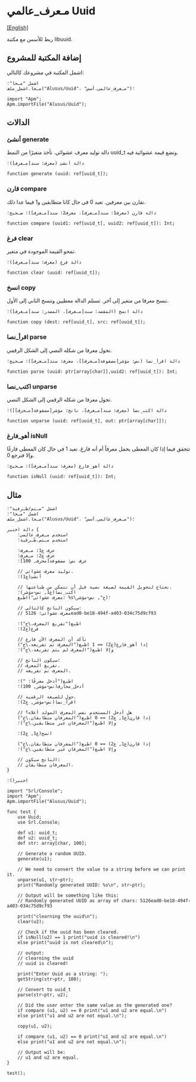 # مـعرف_عالمي Uuid
[[English]](readme.md)

ربط للأسس مع مكتبة libuuid.

## إضافة المكتبة للمشروع
 
اشمل المكتبة في مشروعك كالتالي:
```
اشمل "مـحا"؛
مـحا.اشمل_ملف("Alusus/Uuid"، "مـعرف_عالمي.أسس")؛
```
```
import "Apm";
Apm.importFile("Alusus/Uuid");
```


## الدالات

### أنشئ generate

دالة توليد معرف عشوائي. تأخذ متغيرًا من النمط uuid_t وتضع قيمة عشوائية فيه.
```
دالة أنشئ (معرف: سند[مـعرف])؛
```
```
function generate (uuid: ref[uuid_t]);
```

### قارن compare

تقارن بين معرفين. تعيد 0 في حال كانا متطابقين و1 فيما عدا ذلك.
```
دالة قارن (معرف1: سند[مـعرف]، معرف2: سند[مـعرف]): صـحيح؛
```
```
function compare (uuid1: ref[uuid_t], uuid2: ref[uuid_t]): Int;
```

### فرغ clear

تمحو القيمة الموجودة في متغير.
```
دالة فرغ (معرف: سند[مـعرف])؛
```
```
function clear (uuid: ref[uuid_t]);
```

### انسخ copy

تنسخ معرفا من متغير إلى آخر. تستلم الدالة معطيين وتنسخ الثاني إلى الأول.
```
دالة انسخ (المقصد: سند[مـعرف]، المصدر: سند[مـعرف])؛
```
```
function copy (dest: ref[uuid_t], src: ref[uuid_t]);
```

### اقرأ_نصا parse

تحول معرفا من شكله النصي إلى الشكل الرقمي.
```
دالة اقرأ_نصا (نص: مؤشر[مصفوفة[مـحرف]]، معرف: سند[مـعرف]): صـحيح؛
```
```
function parse (uuid: ptr[array[char]],uuid2: ref[uuid_t]): Int;
```

### اكتب_نصا unparse

تحول معرفا من شكله الرقمي إلى الشكل النصي.
```
دالة اكتب_نصا (معرف: سند[مـعرف]، ناتج: مؤشر[مصفوفة[مـحرف]])؛
```
```
function unparse (uuid: ref[uuid_t], out: ptr[array[char]]);
```

### أهو_فارغ isNull

تتحقق فيما إذا كان المعطى يحمل معرفاً أم أنه فارغ. تعيد 1 في حال كان المعطى فارغًا وإلا فترجع 0.
```
دالة أهو_فارغ (معرف: سند[مـعرف]): صـحيح؛
```
```
function isNull (uuid: ref[uuid_t]): Int;
``` 

## مثال

```
اشمل "مـتم/طـرفية"؛
اشمل "مـحا"؛
مـحا.اشمل_ملف("Alusus/Uuid"، "مـعرف_عالمي.أسس")؛

دالة اختبر {
    استخدم مـعرف_عالمي؛
    استخدم مـتم.طـرفية؛

    عرف ع1: مـعرف؛
    عرف ع2: مـعرف؛
    عرف نص: مصفوفة[محرف, 100]؛

    // توليد معرف عشوائي.
    أنشئ(ع1)؛

    // نحتاج لتحويل القيمة لصيغة نصية قبل أن نتمكن من طباعتها.
    اكتب_نصا(ع1, نص~مؤشر)؛
    اطبع("معرف عشوائي: %s\ج", نص~مؤشر)؛

    // سيكون الناتج كالتالي:
    // معرف عشوائي: 5126ead0-be18-494f-a403-034c75d9cf93 

    اطبع("تفريغ المعرف.\ج")؛
    فرغ(ع2)؛

    // تأكد أن المعرف الآن فارغ
    إذا أهو_فارغ(ع2) == 1 اطبع("المعرف تم تفريغه.\ج")
    وإلا اطبع("المعرف لم يتم تفريغه.\ج")؛

    // سيكون الناتج:
    // تفريغ المعرف.
    // المعرف تم تفريغه.

    اطبع("أدخل معرفًا: ")؛
    أدخل_محارف(نص~مؤشر, 100)؛ 

    // حول للصيغة الرقمية.
    اقرأ_نصا(نص~مؤشر, ع2)؛

    // هل أدخل المستخدم نفس المعرف المولد أعلاه؟
    إذا قارن(ع1, ع2) == 0 اطبع("المعرفان متطابقان.\ج")
    وإلا اطبع("المعرفان غير متطابقين.\ج")؛

    انسخ(ع1, ع2)؛
    
    إذا قارن(ع1, ع2) == 0 اطبع("المعرفان متطابقان.\ج")
    وإلا اطبع("المعرفان غير متطابقين.\ج")؛
    
    // الناتج سيكون:
    // المعرفان متطابقان.
}

اختبر()؛
```

```
import "Srl/Console";
import "Apm";
Apm.importFile("Alusus/Uuid");

func test {
    use Uuid;
    use Srl.Console;

    def u1: uuid_t;
    def u2: uuid_t;
    def str: array[char, 100];

    // Generate a random UUID.
    generate(u1);

    // We need to convert the value to a string before we can print it.
    unparse(u1, str~ptr);
    print("Randomly generated UUID: %s\n", str~ptr);

    // Output will be something like this:
    // Randomly generated UUID as array of chars: 5126ead0-be18-494f-a403-034c75d9cf93 

    print("clearning the uuid\n");
    clear(u2);

    // Check if the uuid has been cleared.
    if isNull(u2) == 1 print("uuid is cleared!\n")
    else print("uuid is not cleared\n");

    // output:
    // clearning the uuid
    // uuid is cleared!

    print("Enter Uuid as a string: ");
    getString(str~ptr, 100);

    // Convert to uuid_t
    parse(str~ptr, u2);

    // Did the user enter the same value as the generated one?
    if compare (u1, u2) == 0 print("u1 and u2 are equal.\n")
    else print("u1 and u2 are not equal.\n");

    copy(u1, u2);
    
    if compare (u1, u2) == 0 print("u1 and u2 are equal.\n")
    else print("u1 and u2 are not equal.\n");

    // Output will be:
    // u1 and u2 are equal.
}

test();
```

